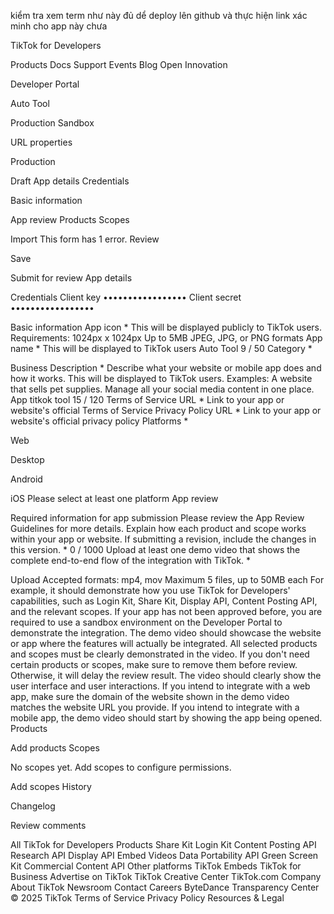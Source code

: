 
kiểm tra xem term như này đủ dể deploy lên github và thực hiện link xác minh cho app này chưa



TikTok for Developers

Products
Docs
Support
Events
Blog
Open Innovation

Developer Portal


Auto Tool

Production
Sandbox

URL properties


Production


Draft
App details
Credentials

Basic information

App review
Products
Scopes

Import
This form has 1 error.
Review

Save

Submit for review
App details

Credentials
Client key
•••••••••••••••••
Client secret
•••••••••••••••••

Basic information
App icon *
This will be displayed publicly to TikTok users.
Requirements:
1024px x 1024px
Up to 5MB
JPEG, JPG, or PNG formats
App name *
This will be displayed to TikTok users
Auto Tool
9 / 50
Category *

Business
Description *
Describe what your website or mobile app does and how it works. This will be displayed to TikTok users.
Examples:
A website that sells pet supplies.
Manage all your social media content in one place.
App titkok tool
15 / 120
Terms of Service URL *
Link to your app or website's official Terms of Service
Privacy Policy URL *
Link to your app or website's official privacy policy
Platforms *

Web

Desktop

Android

iOS
Please select at least one platform
App review

Required information for app submission
Please review the App Review Guidelines for more details.
Explain how each product and scope works within your app or website. If submitting a revision, include the changes in this version. *
0 / 1000
Upload at least one demo video that shows the complete end-to-end flow of the integration with TikTok. *

Upload
Accepted formats: mp4, mov
Maximum 5 files, up to 50MB each
For example, it should demonstrate how you use TikTok for Developers' capabilities, such as Login Kit, Share Kit, Display API, Content Posting API, and the relevant scopes.
If your app has not been approved before, you are required to use a sandbox environment on the Developer Portal to demonstrate the integration.
The demo video should showcase the website or app where the features will actually be integrated.
All selected products and scopes must be clearly demonstrated in the video. If you don't need certain products or scopes, make sure to remove them before review. Otherwise, it will delay the review result.
The video should clearly show the user interface and user interactions.
If you intend to integrate with a web app, make sure the domain of the website shown in the demo video matches the website URL you provide.
If you intend to integrate with a mobile app, the demo video should start by showing the app being opened.
Products

Add products
Scopes

No scopes yet. Add scopes to configure permissions.

Add scopes
History

Changelog

Review comments

All
TikTok for Developers
Products
Share Kit
Login Kit
Content Posting API
Research API
Display API
Embed Videos
Data Portability API
Green Screen Kit
Commercial Content API
Other platforms
TikTok Embeds
TikTok for Business
Advertise on TikTok
TikTok Creative Center
TikTok.com
Company
About TikTok
Newsroom
Contact
Careers
ByteDance
Transparency Center
© 2025 TikTok
Terms of Service
Privacy Policy
Resources & Legal


